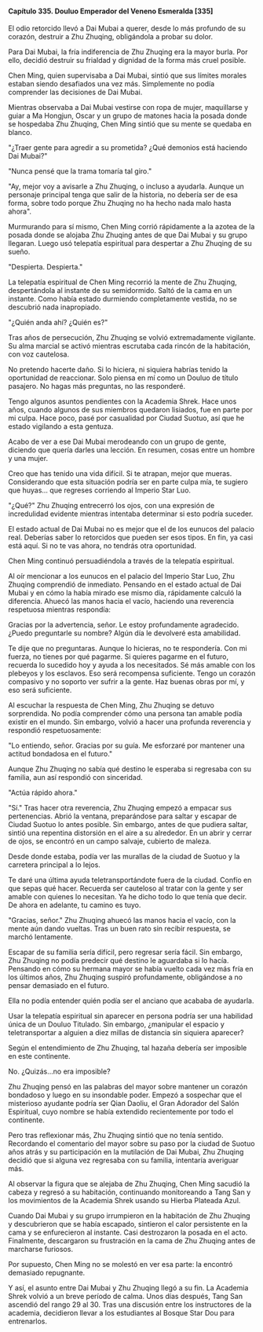 
#### Capítulo 335. Douluo Emperador del Veneno Esmeralda [335]


El odio retorcido llevó a Dai Mubai a querer, desde lo más profundo de su corazón, destruir a Zhu Zhuqing, obligándola a probar su dolor.

Para Dai Mubai, la fría indiferencia de Zhu Zhuqing era la mayor burla. Por ello, decidió destruir su frialdad y dignidad de la forma más cruel posible.

Chen Ming, quien supervisaba a Dai Mubai, sintió que sus límites morales estaban siendo desafiados una vez más. Simplemente no podía comprender las decisiones de Dai Mubai.

Mientras observaba a Dai Mubai vestirse con ropa de mujer, maquillarse y guiar a Ma Hongjun, Oscar y un grupo de matones hacia la posada donde se hospedaba Zhu Zhuqing, Chen Ming sintió que su mente se quedaba en blanco.

"¿Traer gente para agredir a su prometida? ¿Qué demonios está haciendo Dai Mubai?"

"Nunca pensé que la trama tomaría tal giro."

"Ay, mejor voy a avisarle a Zhu Zhuqing, o incluso a ayudarla. Aunque un personaje principal tenga que salir de la historia, no debería ser de esa forma, sobre todo porque Zhu Zhuqing no ha hecho nada malo hasta ahora".

Murmurando para sí mismo, Chen Ming corrió rápidamente a la azotea de la posada donde se alojaba Zhu Zhuqing antes de que Dai Mubai y su grupo llegaran. Luego usó telepatía espiritual para despertar a Zhu Zhuqing de su sueño.

"Despierta. Despierta."

La telepatía espiritual de Chen Ming recorrió la mente de Zhu Zhuqing, despertándola al instante de su semidormido. Saltó de la cama en un instante. Como había estado durmiendo completamente vestida, no se descubrió nada inapropiado.

"¿Quién anda ahí? ¿Quién es?"

Tras años de persecución, Zhu Zhuqing se volvió extremadamente vigilante. Su alma marcial se activó mientras escrutaba cada rincón de la habitación, con voz cautelosa.

No pretendo hacerte daño. Si lo hiciera, ni siquiera habrías tenido la oportunidad de reaccionar. Solo piensa en mí como un Douluo de título pasajero. No hagas más preguntas, no las responderé.

Tengo algunos asuntos pendientes con la Academia Shrek. Hace unos años, cuando algunos de sus miembros quedaron lisiados, fue en parte por mi culpa. Hace poco, pasé por casualidad por Ciudad Suotuo, así que he estado vigilando a esta gentuza.

Acabo de ver a ese Dai Mubai merodeando con un grupo de gente, diciendo que quería darles una lección. En resumen, cosas entre un hombre y una mujer.

Creo que has tenido una vida difícil. Si te atrapan, mejor que mueras. Considerando que esta situación podría ser en parte culpa mía, te sugiero que huyas... que regreses corriendo al Imperio Star Luo.

"¿Qué?" Zhu Zhuqing entrecerró los ojos, con una expresión de incredulidad evidente mientras intentaba determinar si esto podría suceder.

El estado actual de Dai Mubai no es mejor que el de los eunucos del palacio real. Deberías saber lo retorcidos que pueden ser esos tipos. En fin, ya casi está aquí. Si no te vas ahora, no tendrás otra oportunidad.

Chen Ming continuó persuadiéndola a través de la telepatía espiritual.

Al oír mencionar a los eunucos en el palacio del Imperio Star Luo, Zhu Zhuqing comprendió de inmediato. Pensando en el estado actual de Dai Mubai y en cómo la había mirado ese mismo día, rápidamente calculó la diferencia. Ahuecó las manos hacia el vacío, haciendo una reverencia respetuosa mientras respondía:

Gracias por la advertencia, señor. Le estoy profundamente agradecido. ¿Puedo preguntarle su nombre? Algún día le devolveré esta amabilidad.

Te dije que no preguntaras. Aunque lo hicieras, no te respondería. Con mi fuerza, no tienes por qué pagarme. Si quieres pagarme en el futuro, recuerda lo sucedido hoy y ayuda a los necesitados. Sé más amable con los plebeyos y los esclavos. Eso será recompensa suficiente. Tengo un corazón compasivo y no soporto ver sufrir a la gente. Haz buenas obras por mí, y eso será suficiente.

Al escuchar la respuesta de Chen Ming, Zhu Zhuqing se detuvo sorprendida. No podía comprender cómo una persona tan amable podía existir en el mundo. Sin embargo, volvió a hacer una profunda reverencia y respondió respetuosamente:

"Lo entiendo, señor. Gracias por su guía. Me esforzaré por mantener una actitud bondadosa en el futuro."

Aunque Zhu Zhuqing no sabía qué destino le esperaba si regresaba con su familia, aun así respondió con sinceridad.

"Actúa rápido ahora."

"Sí." Tras hacer otra reverencia, Zhu Zhuqing empezó a empacar sus pertenencias. Abrió la ventana, preparándose para saltar y escapar de Ciudad Suotuo lo antes posible. Sin embargo, antes de que pudiera saltar, sintió una repentina distorsión en el aire a su alrededor. En un abrir y cerrar de ojos, se encontró en un campo salvaje, cubierto de maleza.

Desde donde estaba, podía ver las murallas de la ciudad de Suotuo y la carretera principal a lo lejos.

Te daré una última ayuda teletransportándote fuera de la ciudad. Confío en que sepas qué hacer. Recuerda ser cauteloso al tratar con la gente y ser amable con quienes lo necesitan. Ya he dicho todo lo que tenía que decir. De ahora en adelante, tu camino es tuyo.

"Gracias, señor." Zhu Zhuqing ahuecó las manos hacia el vacío, con la mente aún dando vueltas. Tras un buen rato sin recibir respuesta, se marchó lentamente.

Escapar de su familia sería difícil, pero regresar sería fácil. Sin embargo, Zhu Zhuqing no podía predecir qué destino le aguardaba si lo hacía. Pensando en cómo su hermana mayor se había vuelto cada vez más fría en los últimos años, Zhu Zhuqing suspiró profundamente, obligándose a no pensar demasiado en el futuro.

Ella no podía entender quién podía ser el anciano que acababa de ayudarla.

Usar la telepatía espiritual sin aparecer en persona podría ser una habilidad única de un Douluo Titulado. Sin embargo, ¿manipular el espacio y teletransportar a alguien a diez millas de distancia sin siquiera aparecer?

Según el entendimiento de Zhu Zhuqing, tal hazaña debería ser imposible en este continente.

No. ¿Quizás...no era imposible?

Zhu Zhuqing pensó en las palabras del mayor sobre mantener un corazón bondadoso y luego en su insondable poder. Empezó a sospechar que el misterioso ayudante podría ser Qian Daoliu, el Gran Adorador del Salón Espiritual, cuyo nombre se había extendido recientemente por todo el continente.

Pero tras reflexionar más, Zhu Zhuqing sintió que no tenía sentido. Recordando el comentario del mayor sobre su paso por la ciudad de Suotuo años atrás y su participación en la mutilación de Dai Mubai, Zhu Zhuqing decidió que si alguna vez regresaba con su familia, intentaría averiguar más.

Al observar la figura que se alejaba de Zhu Zhuqing, Chen Ming sacudió la cabeza y regresó a su habitación, continuando monitoreando a Tang San y los movimientos de la Academia Shrek usando su Hierba Plateada Azul.

Cuando Dai Mubai y su grupo irrumpieron en la habitación de Zhu Zhuqing y descubrieron que se había escapado, sintieron el calor persistente en la cama y se enfurecieron al instante. Casi destrozaron la posada en el acto. Finalmente, descargaron su frustración en la cama de Zhu Zhuqing antes de marcharse furiosos.

Por supuesto, Chen Ming no se molestó en ver esa parte: la encontró demasiado repugnante.

Y así, el asunto entre Dai Mubai y Zhu Zhuqing llegó a su fin. La Academia Shrek volvió a un breve período de calma. Unos días después, Tang San ascendió del rango 29 al 30. Tras una discusión entre los instructores de la academia, decidieron llevar a los estudiantes al Bosque Star Dou para entrenarlos.